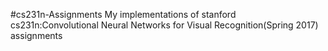 #cs231n-Assignments
My implementations of stanford cs231n:Convolutional Neural Networks for Visual Recognition(Spring 2017) assignments
